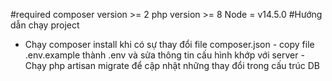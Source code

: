 #required
    composer version >= 2
    php version >= 8
    Node = v14.5.0
#Hướng dẫn chạy project
- Chạy composer install khi có sự thay đổi file composer.json - copy file .env.example thành .env và sửa thông tin cấu hình khớp với server - Chạy php artisan migrate để cập nhật những thay đổi trong cấu trúc DB
